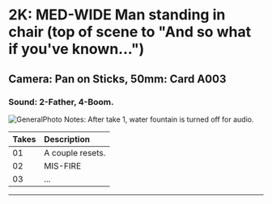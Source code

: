 # 2K: MED-WIDE Man standing in chair (top of scene to "And so what if you've known...")

## Camera: Pan on Sticks, 50mm: Card A003

### Sound: 2-Father, 4-Boom.

![GeneralPhoto][]
Notes: After take 1, water fountain is turned off for audio.

| Takes | Description |
|:---|:----|
| 01 | A couple resets. |
| 02 | MIS-FIRE |
| 03 | ... |

----


[GeneralPhoto]:  /CelebrateForever/images/2K.JPG